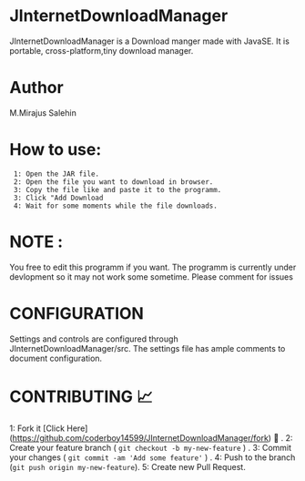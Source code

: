 # JInternetDownloadManager
JInternetDownloadManager is a Download manger made with JavaSE.
It is portable, cross-platform,tiny download manager.
# Author 
 M.Mirajus Salehin
# How to use: 
     1: Open the JAR file.
     2: Open the file you want to download in browser.
     3: Copy the file like and paste it to the programm.
     3: Click "Add Download
     4: Wait for some moments while the file downloads.
# NOTE : 
 You free to edit this programm if you want.
 The programm is currently under devlopment so it may not work some sometime. Please comment for issues
 # CONFIGURATION
 Settings and controls are configured through JInternetDownloadManager/src. The settings file has ample comments to document configuration.
# CONTRIBUTING :chart_with_upwards_trend:
  1: Fork it [Click Here] (https://github.com/coderboy14599/JInternetDownloadManager/fork) :fork_and_knife: .
  2: Create your feature branch ( ``` git checkout -b my-new-feature ```  ) .
  3: Commit your changes ( ``` git commit -am 'Add some feature' ``` ) .
  4: Push to the branch (``` git push origin my-new-feature ```).
  5: Create new Pull Request.
